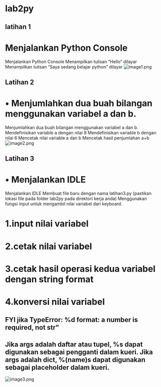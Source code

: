 # lab2py

## latihan 1 
# Menjalankan Python Console
Menjalankan Python Console
Menampilkan tulisan “Hello” dilayar
Menampilkan tulisan “Saya sedang belajar python” dilayar
![image1.png](Screenshots/1.png)

## Latihan 2
# • Menjumlahkan dua buah bilangan menggunakan variabel a dan b.
Menjumlahkan dua buah bilangan menggunakan variabel a dan b.
Mendefinisikan variable a dengan nilai 8
Mendefinisikan variable b dengan nilai 6
Mencetak nilai variable a dan b
Mencetak hasil penjumlahan a+b
![image2.png](Screenshots/2.png)

## Latihan 3
# • Menjalankan IDLE 
 Menjalankan IDLE
 Membuat file baru dengan nama latihan3.py (pastikan lokasi file
 pada folder lab2py pada direktori kerja anda)
 Menggunakan fungsi input untuk mengambil nilai variabel dari
 keyboard.
 # 1.input nilai variabel
 # 2.cetak nilai variabel
 # 3.cetak hasil operasi kedua variabel dengan string format
 # 4.konversi nilai variabel 
## FYI jika TypeError: %d format: a number is required, not str"
## Jika args adalah daftar atau tupel, %s dapat digunakan sebagai pengganti dalam kueri. Jika args adalah dict, %(name)s dapat digunakan sebagai placeholder dalam kueri.
![image3.png](Screenshots/3.png)
